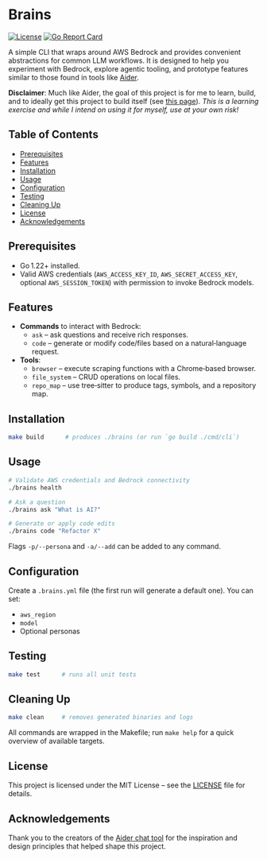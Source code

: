 # Brains

[![License](https://img.shields.io/badge/license-MIT-blue.svg)](LICENSE)
[![Go Report Card](https://goreportcard.com/badge/github.com/madhuravius/brains)](https://goreportcard.com/report/github.com/madhuravius/brains)

A simple CLI that wraps around AWS Bedrock and provides convenient abstractions for common LLM workflows. It is designed to help you experiment with Bedrock, explore agentic tooling, and prototype features similar to those found in tools like [Aider](https://github.com/Aider-AI/aider).

__Disclaimer__: Much like Aider, the goal of this project is for me to learn, build, and to ideally get this project to build itself (see [this page](https://aider.chat/HISTORY.html)). _This is a learning exercise and while I intend on using it for myself, use at your own risk!_

## Table of Contents
- [Prerequisites](#prerequisites)
- [Features](#features)
- [Installation](#installation)
- [Usage](#usage)
- [Configuration](#configuration)
- [Testing](#testing)
- [Cleaning Up](#cleaning-up)
- [License](#license)
- [Acknowledgements](#acknowledgements)

## Prerequisites
- Go 1.22+ installed.
- Valid AWS credentials (`AWS_ACCESS_KEY_ID`, `AWS_SECRET_ACCESS_KEY`, optional `AWS_SESSION_TOKEN`) with permission to invoke Bedrock models.

## Features
- **Commands** to interact with Bedrock:
  - `ask` – ask questions and receive rich responses.
  - `code` – generate or modify code/files based on a natural‑language request.
- **Tools**:
  - `browser` – execute scraping functions with a Chrome‑based browser.
  - `file_system` – CRUD operations on local files.
  - `repo_map` – use tree‑sitter to produce tags, symbols, and a repository map.

## Installation
```bash
make build      # produces ./brains (or run `go build ./cmd/cli`)
```

## Usage
```bash
# Validate AWS credentials and Bedrock connectivity
./brains health

# Ask a question
./brains ask "What is AI?"

# Generate or apply code edits
./brains code "Refactor X"
```

Flags `-p/--persona` and `-a/--add` can be added to any command.

## Configuration
Create a `.brains.yml` file (the first run will generate a default one). You can set:
- `aws_region`
- `model`
- Optional personas

## Testing
```bash
make test      # runs all unit tests
```

## Cleaning Up
```bash
make clean     # removes generated binaries and logs
```

All commands are wrapped in the Makefile; run `make help` for a quick overview of available targets.

## License
This project is licensed under the MIT License – see the [LICENSE](LICENSE.md) file for details.

## Acknowledgements
Thank you to the creators of the [Aider chat tool](https://github.com/Aider-AI/aider) for the inspiration and design principles that helped shape this project.

